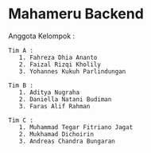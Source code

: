 # Mahameru Backend

Anggota Kelompok :
    
    Tim A :
       1. Fahreza Dhia Ananto
       2. Faizal Rizqi Kholily
       3. Yohannes Kukuh Parlindungan
  
    Tim B :
       1. Aditya Nugraha
       2. Daniella Natani Budiman
       3. Faras Alif Rahman
  
    Tim C :
       1. Muhammad Tegar Fitriano Jagat
       2. Mukhamad Dichoirin
       3. Andreas Chandra Bungaran
